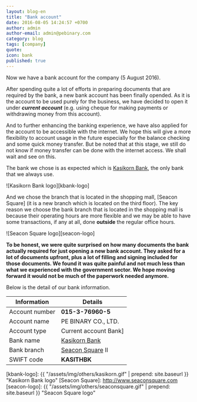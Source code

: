 ```yaml
---
layout: blog-en
title: "Bank account"
date: 2016-08-05 14:24:57 +0700
author: admin
author-email: admin@pebinary.com
category: blog
tags: [company]
quote:
icon: bank
published: true
---
```


Now we have a bank account for the company (5 August 2016).

After spending quite a lot of efforts in preparing documents that are required by the bank, a new bank account has been finally opended. As it is the account to be used purely for the business, we have decided to open it under ***current account*** (e.g. using cheque for making payments or withdrawing money from this account).

And to further enhancing the banking experience, we have also applied for the account to be accessible with the internet. We hope this will give a more flexibility to account usage in the future especially for the balance checking and some quick money transfer. But be noted that at this stage, we still do not know if money transfer can be done with the internet access. We shall wait and see on this.

The bank we chose is as expected which is [Kasikorn Bank], the only bank that we always use.


![Kasikorn Bank logo][kbank-logo]


And we chose the branch that is located in the shopping mall, [Seacon Square] (it is a new branch which is located on the third floor). The key reason we choose the bank branch that is located in the shopping mall is because their operating hours are more flexible and we may be able to have some transactions, if any at all, done **outside** the regular office hours.


![Seacon Square logo][seacon-logo]


<!--more-->

**To be honest, we were quite surprised on how many documents the bank actually required for just opening a new bank account. They asked for a lot of documents upfront, plus a lot of filling and signing included for those documents. We found it was quite painful and not much less than what we experienced with the government sector. We hope moving forward it would not be much of the paperwork needed anymore.**

Below is the detail of our bank information.



<table class="table table-hover">
  <thead>
    <tr class="bg-info">
      <th>Information</th>
      <th>Details</th>
    </tr>
  </thead>
  <tbody>
    <tr>
      <td>Account number</td>
      <td><strong>015-3-76960-5</strong></td>
    </tr>
    <tr>
      <td>Account name</td>
      <td>PE BINARY CO., LTD.</td>
    </tr>
    <tr>
      <td>Account type</td>
      <td>Current account Bank]</td>
    </tr>
    <tr>
      <td>Bank name</td>
      <td><a href="http://www.kasikornbank.com">Kasikorn Bank</a></td>
    </tr>
  <tr>
      <td>Bank branch</td>
      <td><a href="http://www.seaconsquare.com">Seacon Square</a> II</td>
    </tr>
    <tr>
      <td>SWIFT code</td>
      <td><strong>KASITHBK</strong></td>
    </tr>
    </tbody>
</table>



[Kasikorn Bank]: http://www.kasikornbank.com
[kbank-logo]: {{ "/assets/img/others/kasikorn.gif" | prepend: site.baseurl }} "Kasikorn Bank logo"
[Seacon Square]: http://www.seaconsquare.com
[seacon-logo]: {{ "/assets/img/others/seaconsquare.gif" | prepend: site.baseurl }} "Seacon Square logo"
